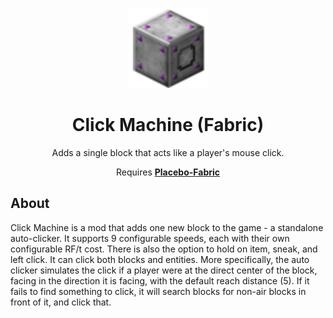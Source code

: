 <p align="center">
	<img src="resources/clickmachine.png", width=128, height=128>
	<h1 align="center">Click Machine (Fabric)</h1>
	<p align="center">Adds a single block that acts like a player's mouse click.</p>
	<p align="center">Requires <b><a href="https://github.com/BJTMastermind/Placebo-Fabric">Placebo-Fabric</a></b></p>
</p>

## About
 
Click Machine is a mod that adds one new block to the game - a standalone auto-clicker. It supports 9 configurable speeds, each with their own configurable RF/t cost. There is also the option to hold on item, sneak, and left click. It can click both blocks and entities. More specifically, the auto clicker simulates the click if a player were at the direct center of the block, facing in the direction it is facing, with the default reach distance (5). If it fails to find something to click, it will search blocks for non-air blocks in front of it, and click that.
